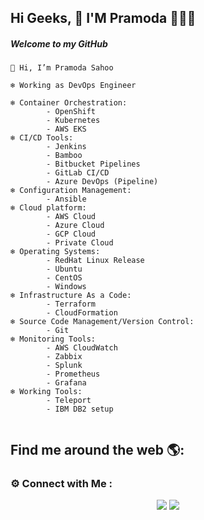 ## Hi Geeks,  👋    I'M Pramoda 👩🏾‍💻

##### Welcome to my GitHub

```
👋 Hi, I’m Pramoda Sahoo

❄️ Working as DevOps Engineer
  
❄️ Container Orchestration:
        - OpenShift
        - Kubernetes
        - AWS EKS 
❄️ CI/CD Tools:
        - Jenkins
        - Bamboo
        - Bitbucket Pipelines
        - GitLab CI/CD
        - Azure DevOps (Pipeline)
❄️ Configuration Management:
        - Ansible
❄️ Cloud platform: 
        - AWS Cloud
        - Azure Cloud
        - GCP Cloud
        - Private Cloud
❄️ Operating Systems:
        - RedHat Linux Release
        - Ubuntu
        - CentOS
        - Windows
❄️ Infrastructure As a Code:
        - Terraform
        - CloudFormation
❄️ Source Code Management/Version Control:
        - Git
❄️ Monitoring Tools:
        - AWS CloudWatch
        - Zabbix
        - Splunk
        - Prometheus
        - Grafana
❄️ Working Tools:
        - Teleport
        - IBM DB2 setup
        
```     
## Find me around the web 🌎:

### ⚙️ Connect with Me :

<p align="center">
<a href="mailto:devopspramod100@gmail.com"><img src="https://img.shields.io/badge/Gmail-D14836?style=for-the-badge&logo=gmail&logoColor=white"/></a>
<a href="https://www.linkedin.com/in/pramod-kumar-sahoo/"><img src="https://img.shields.io/badge/LinkedIn-0077B5?style=for-the-badge&logo=linkedin&logoColor=white"/></a> 
    
